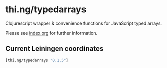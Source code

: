 # thi.ng/typedarrays

Clojurescript wrapper & convenience functions for JavaScript typed arrays.

Please see [index.org](src/index.org) for further information.

## Current Leiningen coordinates

```clj
[thi.ng/typedarrays "0.1.5"]
```

